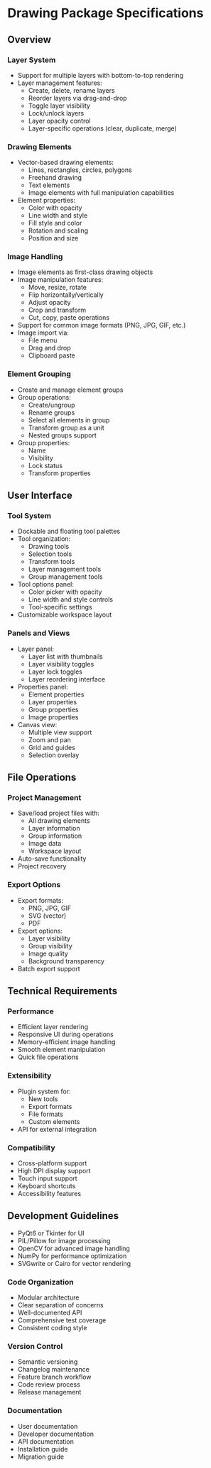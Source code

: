# Drawing Package Specifications

## Overview

### Layer System

- Support for multiple layers with bottom-to-top rendering
- Layer management features:
  - Create, delete, rename layers
  - Reorder layers via drag-and-drop
  - Toggle layer visibility
  - Lock/unlock layers
  - Layer opacity control
  - Layer-specific operations (clear, duplicate, merge)

### Drawing Elements

- Vector-based drawing elements:
  - Lines, rectangles, circles, polygons
  - Freehand drawing
  - Text elements
  - Image elements with full manipulation capabilities
- Element properties:
  - Color with opacity
  - Line width and style
  - Fill style and color
  - Rotation and scaling
  - Position and size

### Image Handling

- Image elements as first-class drawing objects
- Image manipulation features:
  - Move, resize, rotate
  - Flip horizontally/vertically
  - Adjust opacity
  - Crop and transform
  - Cut, copy, paste operations
- Support for common image formats (PNG, JPG, GIF, etc.)
- Image import via:
  - File menu
  - Drag and drop
  - Clipboard paste

### Element Grouping

- Create and manage element groups
- Group operations:
  - Create/ungroup
  - Rename groups
  - Select all elements in group
  - Transform group as a unit
  - Nested groups support
- Group properties:
  - Name
  - Visibility
  - Lock status
  - Transform properties

## User Interface

### Tool System

- Dockable and floating tool palettes
- Tool organization:
  - Drawing tools
  - Selection tools
  - Transform tools
  - Layer management tools
  - Group management tools
- Tool options panel:
  - Color picker with opacity
  - Line width and style controls
  - Tool-specific settings
- Customizable workspace layout

### Panels and Views

- Layer panel:
  - Layer list with thumbnails
  - Layer visibility toggles
  - Layer lock toggles
  - Layer reordering interface
- Properties panel:
  - Element properties
  - Layer properties
  - Group properties
  - Image properties
- Canvas view:
  - Multiple view support
  - Zoom and pan
  - Grid and guides
  - Selection overlay

## File Operations

### Project Management

- Save/load project files with:
  - All drawing elements
  - Layer information
  - Group information
  - Image data
  - Workspace layout
- Auto-save functionality
- Project recovery

### Export Options

- Export formats:
  - PNG, JPG, GIF
  - SVG (vector)
  - PDF
- Export options:
  - Layer visibility
  - Group visibility
  - Image quality
  - Background transparency
- Batch export support

## Technical Requirements

### Performance

- Efficient layer rendering
- Responsive UI during operations
- Memory-efficient image handling
- Smooth element manipulation
- Quick file operations

### Extensibility

- Plugin system for:
  - New tools
  - Export formats
  - File formats
  - Custom elements
- API for external integration

### Compatibility

- Cross-platform support
- High DPI display support
- Touch input support
- Keyboard shortcuts
- Accessibility features

## Development Guidelines

- PyQt6 or Tkinter for UI
- PIL/Pillow for image processing
- OpenCV for advanced image handling
- NumPy for performance optimization
- SVGwrite or Cairo for vector rendering

### Code Organization

- Modular architecture
- Clear separation of concerns
- Well-documented API
- Comprehensive test coverage
- Consistent coding style

### Version Control

- Semantic versioning
- Changelog maintenance
- Feature branch workflow
- Code review process
- Release management

### Documentation

- User documentation
- Developer documentation
- API documentation
- Installation guide
- Migration guide
